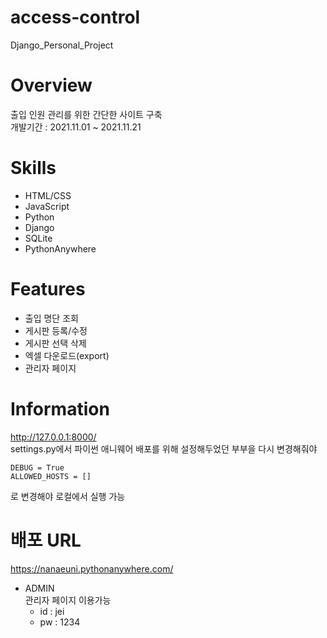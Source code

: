 # access-control
Django_Personal_Project

# Overview
출입 인원 관리를 위한 간단한 사이트 구축<br/>
개발기간 : 2021.11.01 ~ 2021.11.21

# Skills
* HTML/CSS
* JavaScript
* Python
* Django
* SQLite
* PythonAnywhere

# Features
* 출입 명단 조회
* 게시판 등록/수정
* 게시판 선택 삭제
* 엑셀 다운로드(export)
* 관리자 페이지

# Information
http://127.0.0.1:8000/ <br/>
settings.py에서 파이썬 애니웨어 배포를 위해 설정해두었던 부부을 다시 변경해줘야 
```
DEBUG = True
ALLOWED_HOSTS = []
```
로 변경해야 로컬에서 실행 가능


# 배포 URL
https://nanaeuni.pythonanywhere.com/

* ADMIN<br/>
관리자 페이지 이용가능
   * id : jei
   * pw : 1234
